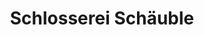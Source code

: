 ---
title: "Schlosserei Schäuble"
url: /rottenburg-am-neckar/schlosserei-schaeuble/
shop: Schlüsseldienst
---